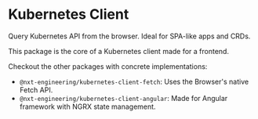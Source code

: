 # Kubernetes Client

Query Kubernetes API from the browser.
Ideal for SPA-like apps and CRDs.

This package is the core of a Kubernetes client made for a frontend.

Checkout the other packages with concrete implementations:

* `@nxt-engineering/kubernetes-client-fetch`: Uses the Browser's native Fetch API.
* `@nxt-engineering/kubernetes-client-angular`: Made for Angular framework with NGRX state management.

